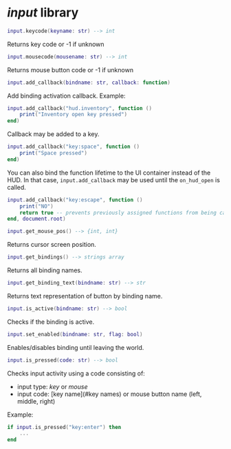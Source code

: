 # *input* library

```lua
input.keycode(keyname: str) --> int
```

Returns key code or -1 if unknown

```lua
input.mousecode(mousename: str) --> int
```

Returns mouse button code or -1 if unknown

```lua
input.add_callback(bindname: str, callback: function)
```

Add binding activation callback. Example:

```lua
input.add_callback("hud.inventory", function ()
	print("Inventory open key pressed")
end)
```

Callback may be added to a key.

```lua
input.add_callback("key:space", function ()
    print("Space pressed")
end)
```

You can also bind the function lifetime to the UI container instead of the HUD. 
In that case, `input.add_callback` may be used until the `on_hud_open` is called.

```lua
input.add_callback("key:escape", function ()
    print("NO")
    return true -- prevents previously assigned functions from being called
end, document.root)
```

```lua
input.get_mouse_pos() --> {int, int}
```

Returns cursor screen position.

```lua
input.get_bindings() --> strings array
```

Returns all binding names.

```lua
input.get_binding_text(bindname: str) --> str
```

Returns text representation of button by binding name.

```lua
input.is_active(bindname: str) --> bool
```

Checks if the binding is active.

```lua
input.set_enabled(bindname: str, flag: bool)
```

Enables/disables binding until leaving the world.

```lua
input.is_pressed(code: str) --> bool
```

Checks input activity using a code consisting of:
- input type: *key* or *mouse*
- input code: [key name](#key names) or mouse button name (left, middle, right)

Example:
```lua
if input.is_pressed("key:enter") then
    ...
end
```

